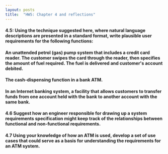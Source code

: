 ```yaml
---
layout: posts
title:  "HW5: Chapter 4 and reflections"
---
```

#### 4.5: Using the technique suggested here, where natural language descriptions are presented in a standard format, write plausible user requirements for the following functions:
#### An unattended petrol (gas) pump system that includes a credit card reader. The customer swipes the card through the reader, then specifies the amount of fuel required. The fuel is delivered and customer's account debited.
#### The cash-dispensing function in a bank ATM.
#### In an Internet banking system, a facility that allows customers to transfer funds from one account held with the bank to another account with the same bank.


#### 4.6 Suggest how an engineer responsible for drawing up a system requirements specification might keep track of the relationships between functional and non-functional requirements.


#### 4.7 Using your knowledge of how an ATM is used, develop a set of use cases that could serve as a basis for understanding the requirements for an ATM system.
